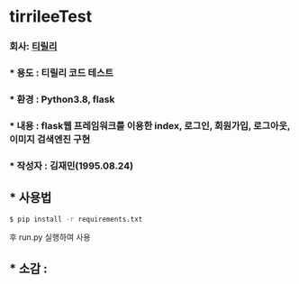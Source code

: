 # tirrileeTest


### 회사: [티릴리][tirrilee]

[tirrilee]: https://www.tirrilee.io/ "Go tirrilee"

### * 용도 : 티릴리 코드 테스트
### * 환경 : Python3.8, flask
### * 내용 : flask웹 프레임워크를 이용한 index, 로그인, 회원가입, 로그아웃, 이미지 검색엔진 구현
### * 작성자 : 김재민(1995.08.24)



## * 사용법 
```sh
$ pip install -r requirements.txt
```
후 run.py 실행하여 사용

## * 소감 : 



